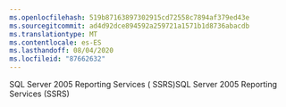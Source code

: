 ```yaml
---
ms.openlocfilehash: 519b87163897302915cd72558c7894af379ed43e
ms.sourcegitcommit: ad4d92dce894592a259721a1571b1d8736abacdb
ms.translationtype: MT
ms.contentlocale: es-ES
ms.lasthandoff: 08/04/2020
ms.locfileid: "87662632"
---
```

<span data-ttu-id="24426-101">SQL Server 2005 Reporting Services \( SSRS\)</span><span class="sxs-lookup"><span data-stu-id="24426-101">SQL Server 2005 Reporting Services \(SSRS\)</span></span>
